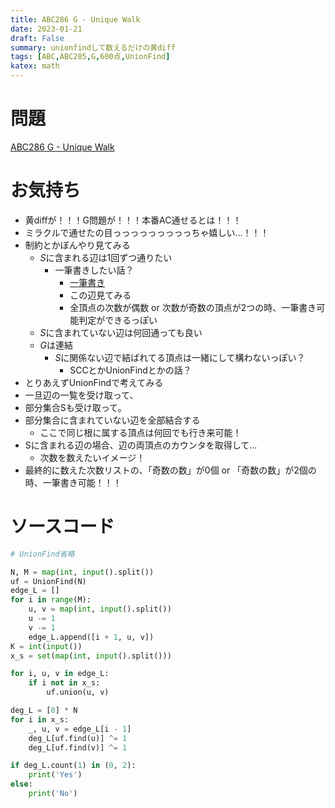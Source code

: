 ```yaml
---
title: ABC286 G - Unique Walk
date: 2023-01-21
draft: False
summary: unionfindして数えるだけの黄diff
tags: [ABC,ABC285,G,600点,UnionFind]
katex: math
---
```

# 問題
[ABC286 G - Unique Walk](https://atcoder.jp/contests/abc286/tasks/abc286_g)

# お気持ち
* 黄diffが！！！G問題が！！！本番AC通せるとは！！！
* ミラクルで通せたの目っっっっっっっっっちゃ嬉しい…！！！
* 制約とかぼんやり見てみる
    * $S$に含まれる辺は1回ずつ通りたい
        * 一筆書きしたい話？
            * [一筆書き](https://ja.wikipedia.org/wiki/%E4%B8%80%E7%AD%86%E6%9B%B8%E3%81%8D)
            * この辺見てみる
            * 全頂点の次数が偶数 or 次数が奇数の頂点が2つの時、一筆書き可能判定ができるっぽい
    * $S$に含まれていない辺は何回通っても良い
    * $G$は連結
        * $S$に関係ない辺で結ばれてる頂点は一緒にして構わないっぽい？
            * SCCとかUnionFindとかの話？
* とりあえずUnionFindで考えてみる
* 一旦辺の一覧を受け取って、
* 部分集合Sも受け取って。
* 部分集合に含まれていない辺を全部結合する
    * ここで同じ根に属する頂点は何回でも行き来可能！
* Sに含まれる辺の場合、辺の両頂点のカウンタを取得して…
    * 次数を数えたいイメージ！
* 最終的に数えた次数リストの、「奇数の数」が0個 or 「奇数の数」が2個の時、一筆書き可能！！！


# ソースコード
```python:E.py
# UnionFind省略

N, M = map(int, input().split())
uf = UnionFind(N)
edge_L = []
for i in range(M):
    u, v = map(int, input().split())
    u -= 1
    v -= 1
    edge_L.append([i + 1, u, v])
K = int(input())
x_s = set(map(int, input().split()))

for i, u, v in edge_L:
    if i not in x_s:
        uf.union(u, v)

deg_L = [0] * N
for i in x_s:
    _, u, v = edge_L[i - 1]
    deg_L[uf.find(u)] ^= 1
    deg_L[uf.find(v)] ^= 1

if deg_L.count(1) in (0, 2):
    print('Yes')
else:
    print('No')
```